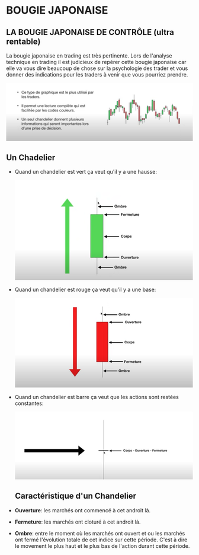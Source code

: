 # BOUGIE JAPONAISE

## LA BOUGIE JAPONAISE DE CONTRÔLE (ultra rentable)

La bougie japonaise en trading est très pertinente. 
Lors de l'analyse technique en trading il est judicieux de repérer cette bougie japonaise car elle va vous dire beaucoup de chose sur la psychologie des trader et vous donner des indications pour les traders à venir que vous pourriez prendre.

![image](image/2.png)

## Un Chadelier

* Quand un chandelier est vert ça veut qu'il y a une hausse:
  
  ![image](image/3.png)

* Quand un chandelier est rouge ça veut qu'il y a une base:
  
  ![image](image/4.png)

* Quand un chandelier est barre ça veut que les actions sont restées constantes:
  
  ![image](image/5.png)

  ## Caractéristique d'un Chandelier

* **Ouverture**: les marchés ont commencé à cet androit là.
* **Fermeture**: les marchés ont cloturé à cet androit là.
* **Ombre**: entre le moment où les marchés ont ouvert et ou les marchés ont fermé l'évolution totale de cet indice sur cette période.
  C'est à dire le movement le plus haut et le plus bas de l'action durant cette période.